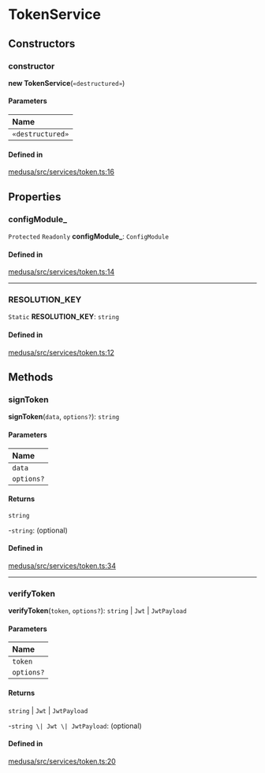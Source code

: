 # TokenService

## Constructors

### constructor

**new TokenService**(`«destructured»`)

#### Parameters

| Name |
| :------ |
| `«destructured»` | `InjectedDependencies` |

#### Defined in

[medusa/src/services/token.ts:16](https://github.com/medusajs/medusa/blob/0af6e5534/packages/medusa/src/services/token.ts#L16)

## Properties

### configModule\_

 `Protected` `Readonly` **configModule\_**: `ConfigModule`

#### Defined in

[medusa/src/services/token.ts:14](https://github.com/medusajs/medusa/blob/0af6e5534/packages/medusa/src/services/token.ts#L14)

___

### RESOLUTION\_KEY

 `Static` **RESOLUTION\_KEY**: `string`

#### Defined in

[medusa/src/services/token.ts:12](https://github.com/medusajs/medusa/blob/0af6e5534/packages/medusa/src/services/token.ts#L12)

## Methods

### signToken

**signToken**(`data`, `options?`): `string`

#### Parameters

| Name |
| :------ |
| `data` | `string` \| `object` \| `Buffer` |
| `options?` | `SignOptions` |

#### Returns

`string`

-`string`: (optional) 

#### Defined in

[medusa/src/services/token.ts:34](https://github.com/medusajs/medusa/blob/0af6e5534/packages/medusa/src/services/token.ts#L34)

___

### verifyToken

**verifyToken**(`token`, `options?`): `string` \| `Jwt` \| `JwtPayload`

#### Parameters

| Name |
| :------ |
| `token` | `string` |
| `options?` | `VerifyOptions` |

#### Returns

`string` \| `Jwt` \| `JwtPayload`

-`string \| Jwt \| JwtPayload`: (optional) 

#### Defined in

[medusa/src/services/token.ts:20](https://github.com/medusajs/medusa/blob/0af6e5534/packages/medusa/src/services/token.ts#L20)
